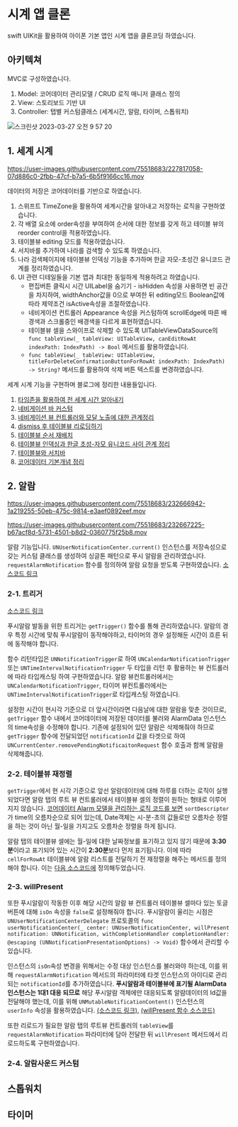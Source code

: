 # 시계 앱 클론

swift UIKit을 활용하여 아이폰 기본 앱인 시계 앱을 클론코딩 하였습니다.

## 아키텍쳐

MVC로 구성하였습니다.

1. Model: 코어데이터 관리모델 / CRUD 로직 매니저 클래스 정의
2. View: 스토리보드 기반 UI
3. Controller: 탭별 커스텀클래스 (세계시간, 알람, 타이머, 스톱워치)

![스크린샷 2023-03-27 오전 9 57 20](https://user-images.githubusercontent.com/75518683/227816805-c474848b-aa00-4daf-bffa-b4f48b7d3481.png)

## 1. 세계 시계

https://user-images.githubusercontent.com/75518683/227817058-07d886c0-2fbb-47cf-b7a5-6b5f9166cc16.mov

데이터의 저장은 코어데이터를 기반으로 하였습니다.

1. 스위프트 TimeZone을 활용하여 세계시간을 알아내고 저장하는 로직을 구현하였습니다.
2. 각 배열 요소에 order속성을 부여하여 순서에 대한 정보를 갖게 하고 테이블 뷰의 reorder control을 적용하였습니다.
3. 테이블뷰 editing 모드를 적용하였습니다.
4. 서치바를 추가하여 나라를 검색할 수 있도록 하였습니다.
5. 나라 검색페이지에 테이블뷰 인덱싱 기능을 추가하며 한글 자모-초성간 유니코드 관계를 정리하였습니다.
6. UI 관련 디테일들을 기본 앱과 최대한 동일하게 적용하려고 하였습니다.
    - 편집버튼 클릭시 시간 UILabel을 숨기기 - isHidden 속성을 사용하면 빈 공간을 차지하여, widthAnchor값을 0으로 부여한 뒤 editing모드 Boolean값에 따라 제약조건 isActive속성을 조절하였습니다.
    - 네비게이션 컨트롤러 Appearance 속성을 커스텀하여 scrollEdge에 따른 배경색과 스크롤중인 배경색을 다르게 표현하였습니다.
    - 테이블뷰 셀을 스와이프로 삭제할 수 있도록 UITableViewDataSource의 `func tableView(_ tableView: UITableView, canEditRowAt indexPath: IndexPath) -> Bool` 메서드를 활용하였습니다.
    - `func tableView(_ tableView: UITableView, titleForDeleteConfirmationButtonForRowAt indexPath: IndexPath) -> String?` 메서드를 활용하여 삭제 버튼 텍스트를 변경하였습니다.

세계 시계 기능을 구현하며 블로그에 정리한 내용들입니다.

1. [타임존을 활용하여 전 세계 시간 알아내기](https://parkjju.github.io/vue-TIL/trash/230209-timezone.html)
2. [네비게이션 바 커스텀](https://parkjju.github.io/vue-TIL/trash/230213-navigationBar.html)
3. [네비게이션 뷰 컨트롤러와 모달 노출에 대한 관계정리](https://parkjju.github.io/vue-TIL/trash/230215-12.html)
4. [dismiss 후 테이블뷰 리로딩하기](https://parkjju.github.io/vue-TIL/trash/230215-13.html)
5. [테이블뷰 순서 재배치](https://parkjju.github.io/vue-TIL/trash/230217-14.html)
6. [테이블뷰 인덱싱과 한글 초성-자모 유니코드 사이 관계 정리](https://parkjju.github.io/vue-TIL/trash/230319-19.html#%E1%84%90%E1%85%A6%E1%84%8B%E1%85%B5%E1%84%87%E1%85%B3%E1%86%AF%E1%84%87%E1%85%B2-%E1%84%8B%E1%85%B5%E1%86%AB%E1%84%83%E1%85%A6%E1%86%A8%E1%84%89%E1%85%B5%E1%86%BC)
7. [테이블뷰와 서치바](https://parkjju.github.io/vue-TIL/trash/230326-20.html#uisearchbar)
8. [코어데이터 기본개념 정리](https://parkjju.github.io/vue-TIL/swift/230201-core.html)

## 2. 알람

https://user-images.githubusercontent.com/75518683/232666942-1a219255-50eb-475c-9814-e3aef0892eef.mov

https://user-images.githubusercontent.com/75518683/232667225-b67acf8d-5731-4501-b8d2-0360775f25b8.mov

알람 기능입니다. `UNUserNotificationCenter.current()` 인스턴스를 저장속성으로 갖는 커스텀 클래스를 생성하여 싱글톤 패턴으로 푸시 알람을 관리하였습니다.
`requestAlarmNotification` 함수를 정의하여 알람 요청을 받도록 구현하였습니다. [소스코드 링크](https://github.com/Parkjju/clock-app/blob/7bf521149639861051e0df8d82b3e0be7787d53e/clock-app/NotificationService.swift#L45-L79)

### 2-1. 트리거

[소스코드 링크](https://github.com/Parkjju/clock-app/blob/7bf521149639861051e0df8d82b3e0be7787d53e/clock-app/NotificationService.swift#L81-L126)

푸시알람 발동을 위한 트리거는 `getTrigger()` 함수를 통해 관리하였습니다. 알람의 경우 특정 시간에 맞춰 푸시알람이 동작해야하고, 타이머의 경우 설정해둔 시간이 흐른 뒤에 동작해야 합니다.

함수 리턴타입은 `UNNotificationTrigger`로 하여 `UNCalendarNotificationTrigger` 또는 `UNTimeIntervalNotificationTrigger` 두 타입을 리턴 후 활용하는 뷰 컨트롤러에 따라 타입캐스팅 하여 구현하였습니다. 알람 뷰컨트롤러에서는 `UNCalendarNotificationTrigger`, 타이머 뷰컨트롤러에서는 `UNTimeIntervalNotificationTrigger`로 타입캐스팅 하였습니다.

설정한 시간이 현시각 기준으로 더 앞시간이라면 다음날에 대한 알람을 맞춘 것이므로, `getTrigger` 함수 내에서 코어데이터에 저장된 데이터를 불러와 AlarmData 인스턴스의 time속성을 수정해야 합니다. 기존에 설정되어 있던 알람은 삭제해줘야 하므로 `getTrigger` 함수에 전달되었던 `notificationId` 값을 타겟으로 하여 `UNCurrentCenter.removePendingNotificaitonRequest` 함수 호출과 함께 알람을 삭제해줍니다.

### 2-2. 테이블뷰 재정렬

`getTrigger`에서 현 시각 기준으로 앞선 알람데이터에 대해 하루를 더하는 로직이 실행되었다면 알람 탭의 루트 뷰 컨트롤러에서 테이블뷰 셀의 정렬이 원하는 형태로 이루어지지 않습니다. [코어데이터 Alarm 모델을 관리하는 로직 코드를 보면](https://github.com/Parkjju/clock-app/blob/92a217b371df040ff62f502f76d20aa210b0cdd1/clock-app/Models/Alarm/AlarmManager.swift#L24-L49) `sortDescriptor`가 time의 오름차순으로 되어 있는데, Date객체는 시-분-초의 값들로만 오름차순 정렬을 하는 것이 아닌 월-일을 가지고도 오름차순 정렬을 하게 됩니다.

알람 탭의 테이블뷰 셀에는 월-일에 대한 날짜정보를 표기하고 있지 않기 때문에 **3:30분**이라고 표기되어 있는 시간이 **2:30분**보다 먼저 표기됩니다. 이에 따라 `cellForRowAt` 테이블뷰에 알람 리스트를 전달하기 전 재정렬을 해주는 메서드를 정의해야 합니다. 이는 [다음 소스코드에](https://github.com/Parkjju/clock-app/blob/92a217b371df040ff62f502f76d20aa210b0cdd1/clock-app/Controllers/Alarm/AlarmViewController.swift#L65-L99) 정의해두었습니다.

### 2-3. willPresent

또한 푸시알람이 작동한 이후 해당 시간의 알람 뷰 컨트롤러 테이블뷰 셀마다 있는 토글버튼에 대해 `isOn` 속성을 `false`로 설정해줘야 합니다. 푸시알람이 울리는 시점은 `UNUserNotificationCenterDelegate` 프로토콜의 `func userNotificationCenter(_ center: UNUserNotificationCenter, willPresent notification: UNNotification, withCompletionHandler completionHandler: @escaping (UNNotificationPresentationOptions) -> Void)` 함수에서 관리할 수 있습니다.

인스턴스의 `isOn`속성 변경을 위해서는 수정 대상 인스턴스를 불러와야 하는데, 이를 위해 `requestAlarmNotification` 메서드의 파라미터에 타겟 인스턴스의 아이디로 관리되는 `notificationId`를 추가하였습니다. **푸시알람과 테이블뷰에 표기될 AlarmData 인스턴스는 1대1 대응 되므로** 해당 푸시알람 객체에만 대응되도록 알람데이터의 Id값을 전달해야 했는데, 이를 위해 `UNMutableNotificationContent()` 인스턴스의 `userInfo` 속성을 활용하였습니다. [(소스코드 링크)](https://github.com/Parkjju/clock-app/blob/120585cf943f6ad32a76691d51e49d2d3511946d/clock-app/NotificationService.swift#L61), [(willPresent 함수 소스코드)](https://github.com/Parkjju/clock-app/blob/120585cf943f6ad32a76691d51e49d2d3511946d/clock-app/NotificationService.swift#L155-L174)

또한 리로드가 필요한 알람 탭의 루트뷰 컨트롤러의 `tableView`를 `requestAlarmNotification` 파라미터에 담아 전달한 뒤 `willPresent` 메서드에서 리로드하도록 구현하였습니다.

### 2-4. 알람사운드 커스텀

## 스톱워치

## 타이머
